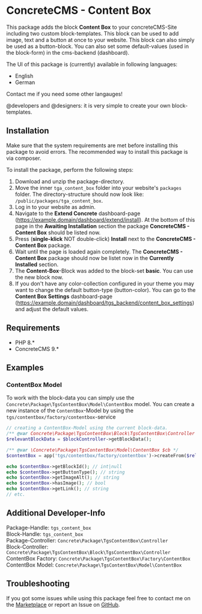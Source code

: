 # ConcreteCMS - Content Box
This package adds the block **Content Box** to your concreteCMS-Site including two custom block-templates.
This block can be used to add image, text and a button at once to your website. This block can also simply be used as 
a button-block. You can also set some default-values (used in the block-form) in the cms-backend (dashboard).

The UI of this package is (currently) available in following languages:
* English
* German

Contact me if you need some other langauges!

@developers and @designers: it is very simple to create your own block-templates. 

## Installation
Make sure that the system requirements are met before installing this package to avoid errors.
The recommended way to install this package is via composer.

To install the package, perform the following steps:
1. Download and unzip the package-directory.
2. Move the inner `tga_content_box` folder into your website's `packages` folder.
   The directory-structure should now look like: `/public/packages/tga_content_box`.
3. Log in to your website as admin.
4. Navigate to the **Extend Concrete** dashboard-page (https://example.domain/dashboard/extend/install).
   At the bottom of this page in the **Awaiting Installation** section the package **ConcreteCMS - Content Box**
   should be listed now. 
5. Press (**single-klick** NOT double-click) **Install** next to the **ConcreteCMS - Content Box** package. 
6. Wait until the page is loaded again completely. The **ConcreteCMS - Content Box** package should now be listet now
   in the **Currently Installed** section.
7. The **Content-Box**-Block was added to the block-set **basic**. You can use the new block now.
8. If you don't have any color-collection configured in your theme you may want to change the
   default button-type (button-color). You can go to the **Content Box Settings**
   dashboard-page (https://example.domain/dashboard/tgs_backend/content_box_settings) and adjust the default values.

## Requirements
* PHP 8.*
* ConcreteCMS 9.*

## Examples
### ContentBox Model
To work with the block-data you can simply use the `Concrete\Package\TgsContentBox\Model\ContentBox` model.
You can create a new instance of the `ContentBox`-Model by using the `tgs/contentbox/factory/contentbox`-service
```php
// creating a ContentBox-Model using the current block-data.
/** @var Concrete\Package\TgsContentBox\Block\TgsContentBox\Controller $blockController */
$relevantBlockData = $blockController->getBlockData();

/** @var \Concrete\Package\TgsContentBox\Model\ContentBox $cb */
$contentBox = app('tgs/contentbox/factory/contentbox')->createFrom($relevantBlockData);

echo $contentBox->getBlockId(); // int|null
echo $contentBox->getButtonType(); // string
echo $contentBox->getImageAlt(); // string
echo $contentBox->hasImage(); // bool
echo $contentBox->getLink(); // string
// etc.
```

## Additional Developer-Info
Package-Handle: `tgs_content_box`<br>
Block-Handle: `tgs_content_box`<br>
Package-Controller: `Concrete\Package\TgsContentBox\Controller`<br>
Block-Controller: `Concrete\Package\TgsContentBox\Block\TgsContentBox\Controller`<br>
ContentBox Factory: `Concrete\Package\TgsContentBox\Factory\ContentBox`<br>
ContentBox Model: `Concrete\Package\TgsContentBox\Model\ContentBox`

## Troubleshooting
If you got some issues while using this package feel free to contact me on the
[Marketplace](https://community.concretecms.com/members/profile/329451) or report an Issue on
[GitHub](https://github.com/tochtergesellschaft/concretecms-content-box/issues).

